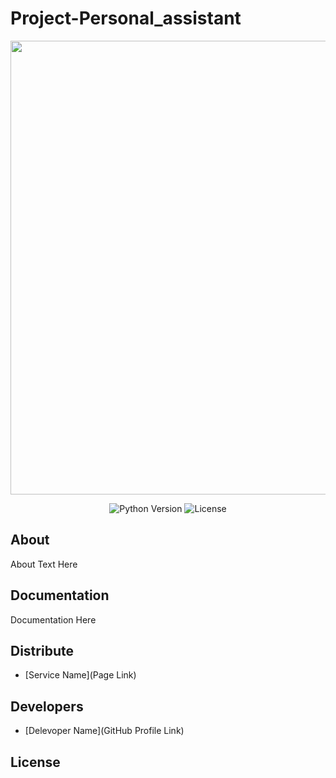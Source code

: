 # Project-Personal_assistant

<p align="center">
      <img src="Project Logo Url" width="726">
</p>

<p align="center">
   <img src="" alt="Python Version">
   <img src="" alt="License">
</p>

## About

About Text Here

## Documentation

Documentation Here

## Distribute

- [Service Name](Page Link)

## Developers

- [Delevoper Name](GitHub Profile Link)

## License
